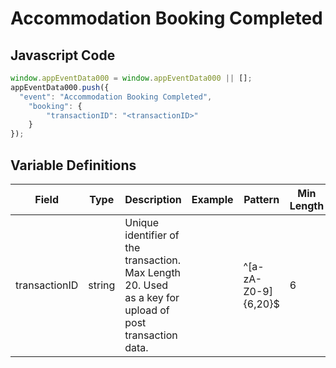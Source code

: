 # Accommodation Booking Completed

### 

## Javascript Code
```js
window.appEventData000 = window.appEventData000 || [];
appEventData000.push({
  "event": "Accommodation Booking Completed",
    "booking": {
        "transactionID": "<transactionID>"
    }
});
```

## Variable Definitions

|Field|Type|Description|Example|Pattern|Min Length|Max Length|Minimum|Maximum|Multiple Of|
| --- | --- | --- | --- | --- | --- | --- | --- | --- | --- |
|transactionID|string|Unique identifier of the transaction. Max Length 20. Used as a key for upload of post transaction data. ||^[a-zA-Z0-9]{6,20}$|6|20||||
